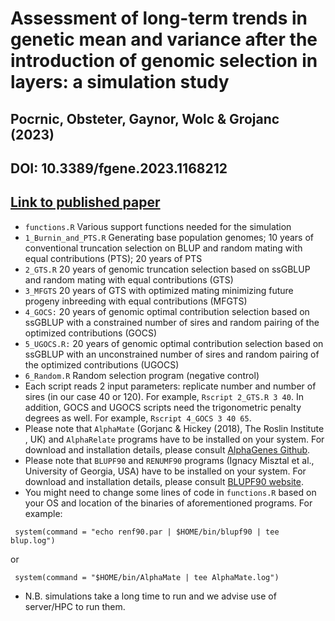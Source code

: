 # Assessment of long-term trends in genetic mean and variance after the introduction of genomic selection in layers: a simulation study
## Pocrnic, Obsteter, Gaynor, Wolc & Grojanc (2023)
## DOI: 10.3389/fgene.2023.1168212 
## [Link to published paper](https://www.frontiersin.org/articles/10.3389/fgene.2023.1168212/full)

- `functions.R` Various support functions needed for the simulation
- `1_Burnin_and_PTS.R` Generating base population genomes; 10 years of  conventional truncation selection on BLUP and random mating with equal contributions (PTS); 20 years of PTS
- `2_GTS.R` 20 years of genomic truncation selection based on ssGBLUP and random mating with equal contributions (GTS)
- `3_MFGTS` 20 years of GTS with optimized mating minimizing future progeny inbreeding with equal contributions (MFGTS)
- `4_GOCS:` 20 years of genomic optimal contribution selection based on ssGBLUP with a constrained number of sires and random pairing of the optimized contributions (GOCS)
- `5_UGOCS.R:` 20 years of genomic optimal contribution selection based on ssGBLUP with an unconstrained number of sires and random pairing of the optimized contributions (UGOCS)
- `6_Random.R` Random selection program (negative control)
- Each script reads 2 input parameters: replicate number and number of sires (in our case 40 or 120). For example, `Rscript 2_GTS.R 3 40`. In addition, GOCS and UGOCS scripts need the trigonometric penalty degrees as well. For example, `Rscript 4_GOCS 3 40 65`.
- Please note that `AlphaMate` (Gorjanc & Hickey (2018), The Roslin Institute , UK) and `AlphaRelate` programs have to be installed on your system. For download and installation details, please consult [AlphaGenes Github](https://github.com/AlphaGenes). 
- Please note that `BLUPF90` and `RENUMF90` programs (Ignacy Misztal et al., University of Georgia, USA) have to be installed on your system. For download and installation details, please consult [BLUPF90 website](http://nce.ads.uga.edu/software/). 
- You might need to change some lines of code in `functions.R` based on your OS and location of the binaries of aforementioned programs. For example:
```
 system(command = "echo renf90.par | $HOME/bin/blupf90 | tee blup.log")
```
or
```
 system(command = "$HOME/bin/AlphaMate | tee AlphaMate.log")
```
- N.B. simulations take a long time to run and we advise use of server/HPC to run them.
